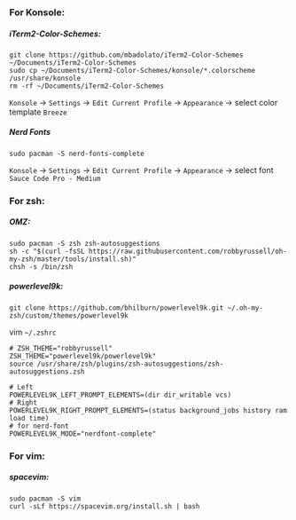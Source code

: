 ### For Konsole:
##### iTerm2-Color-Schemes:
```
git clone https://github.com/mbadolato/iTerm2-Color-Schemes ~/Documents/iTerm2-Color-Schemes
sudo cp ~/Documents/iTerm2-Color-Schemes/konsole/*.colorscheme /usr/share/konsole
rm -rf ~/Documents/iTerm2-Color-Schemes
```
`Konsole` -> `Settings` -> `Edit Current Profile` -> `Appearance` -> select color template `Breeze`

##### Nerd Fonts
```
sudo pacman -S nerd-fonts-complete
```
`Konsole` -> `Settings` -> `Edit Current Profile` -> `Appearance` -> select font `Sauce Code Pro - Medium`



### For zsh:
##### OMZ:
```
sudo pacman -S zsh zsh-autosuggestions
sh -c "$(curl -fsSL https://raw.githubusercontent.com/robbyrussell/oh-my-zsh/master/tools/install.sh)"
chsh -s /bin/zsh
```

##### powerlevel9k:
```
git clone https://github.com/bhilburn/powerlevel9k.git ~/.oh-my-zsh/custom/themes/powerlevel9k
```
vim `~/.zshrc`
```
# ZSH_THEME="robbyrussell"
ZSH_THEME="powerlevel9k/powerlevel9k"
source /usr/share/zsh/plugins/zsh-autosuggestions/zsh-autosuggestions.zsh

# Left
POWERLEVEL9K_LEFT_PROMPT_ELEMENTS=(dir dir_writable vcs)
# Right
POWERLEVEL9K_RIGHT_PROMPT_ELEMENTS=(status background_jobs history ram load time)
# for nerd-font
POWERLEVEL9K_MODE="nerdfont-complete"
```

### For vim:
##### spacevim:
```
sudo pacman -S vim
curl -sLf https://spacevim.org/install.sh | bash
```
